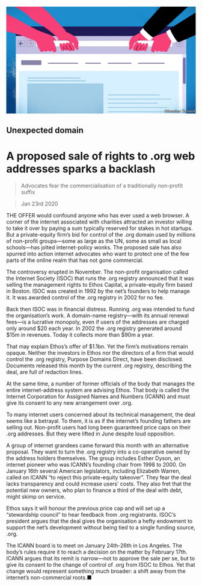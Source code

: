 ![](./images/20200125_USD001_0.jpg)

## Unexpected domain

# A proposed sale of rights to .org web addresses sparks a backlash

> Advocates fear the commercialisation of a traditionally non-profit suffix

> Jan 23rd 2020

THE OFFER would confound anyone who has ever used a web browser. A corner of the internet associated with charities attracted an investor willing to take it over by paying a sum typically reserved for stakes in hot startups. But a private-equity firm’s bid for control of the .org domain used by millions of non-profit groups—some as large as the UN, some as small as local schools—has jolted internet-policy wonks. The proposed sale has also spurred into action internet advocates who want to protect one of the few parts of the online realm that has not gone commercial.

The controversy erupted in November. The non-profit organisation called the Internet Society (ISOC) that runs the .org registry announced that it was selling the management rights to Ethos Capital, a private-equity firm based in Boston. ISOC was created in 1992 by the net’s founders to help manage it. It was awarded control of the .org registry in 2002 for no fee.

Back then ISOC was in financial distress. Running .org was intended to fund the organisation’s work. A domain-name registry—with its annual renewal fees—is a lucrative monopoly, even if users of the addresses are charged only around $20 each year. In 2002 the .org registry generated around $15m in revenues. Today it collects more than $90m a year.

That may explain Ethos’s offer of $1.1bn. Yet the firm’s motivations remain opaque. Neither the investors in Ethos nor the directors of a firm that would control the .org registry, Purpose Domains Direct, have been disclosed. Documents released this month by the current .org registry, describing the deal, are full of redaction lines.

At the same time, a number of former officials of the body that manages the entire internet-address system are advising Ethos. That body is called the Internet Corporation for Assigned Names and Numbers (ICANN) and must give its consent to any new arrangement over .org.

To many internet users concerned about its technical management, the deal seems like a betrayal. To them, it is as if the internet’s founding fathers are selling out. Non-profit users had long been guaranteed price caps on their .org addresses. But they were lifted in June despite loud opposition.

A group of internet grandees came forward this month with an alternative proposal. They want to turn the .org registry into a co-operative owned by the address holders themselves. The group includes Esther Dyson, an internet pioneer who was ICANN’s founding chair from 1998 to 2000. On January 16th several American legislators, including Elizabeth Warren, called on ICANN “to reject this private-equity takeover”. They fear the deal lacks transparency and could increase users’ costs. They also fret that the potential new owners, who plan to finance a third of the deal with debt, might skimp on service.

Ethos says it will honour the previous price cap and will set up a “stewardship council” to hear feedback from .org registrants. ISOC’s president argues that the deal gives the organisation a hefty endowment to support the net’s development without being tied to a single funding source, .org.

The ICANN board is to meet on January 24th-26th in Los Angeles. The body’s rules require it to reach a decision on the matter by February 17th. ICANN argues that its remit is narrow—not to approve the sale per se, but to give its consent to the change of control of .org from ISOC to Ethos. Yet that change would represent something much broader: a shift away from the internet’s non-commercial roots.■